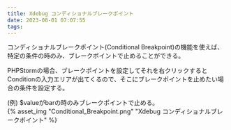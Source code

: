 ```yaml
---
title: Xdebug コンディショナルブレークポイント
date: 2023-08-01 07:07:55
tags:
---
```


コンディショナルブレークポイント(Conditional Breakpoint)の機能を使えば、特定の条件の時のみ、ブレークポイントで止めることができる。  

PHPStormの場合、ブレークポイントを設定してそれを右クリックするとConditionの入力エリアが出てくるので、そこにブレークポイントを止めたい場合の条件を設定する。  

(例) $valueがbarの時のみブレークポイントで止める。  
{% asset_img "Conditional_Breakpoint.png" "Xdebug コンディショナルブレークポイント" %}
